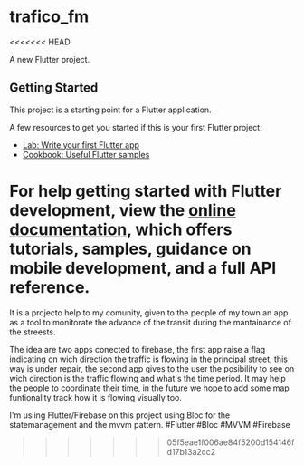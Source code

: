 # trafico_fm
<<<<<<< HEAD

A new Flutter project.

## Getting Started

This project is a starting point for a Flutter application.

A few resources to get you started if this is your first Flutter project:

- [Lab: Write your first Flutter app](https://docs.flutter.dev/get-started/codelab)
- [Cookbook: Useful Flutter samples](https://docs.flutter.dev/cookbook)

For help getting started with Flutter development, view the
[online documentation](https://docs.flutter.dev/), which offers tutorials,
samples, guidance on mobile development, and a full API reference.
=======
It is a projecto help to my comunity, given to the people of my town an app as a tool to monitorate the advance of the transit during the mantainance of the streests.

The idea are two apps conected to firebase, the first app raise a flag indicating on wich direction the traffic is flowing in the principal street, this way is under repair, the second app gives to the user the posibility to see on wich direction is the traffic flowing and what's the time period. It may help the people to coordinate their time, in the future we hope to add some map funtionality track how it is flowing visually too.

I'm usiing Flutter/Firebase on this project using Bloc for the statemanagement and the mvvm pattern.
#Flutter
#Bloc
#MVVM
#Firebase
>>>>>>> 05f5eae1f006ae84f5200d154146fd17b13a2cc2
